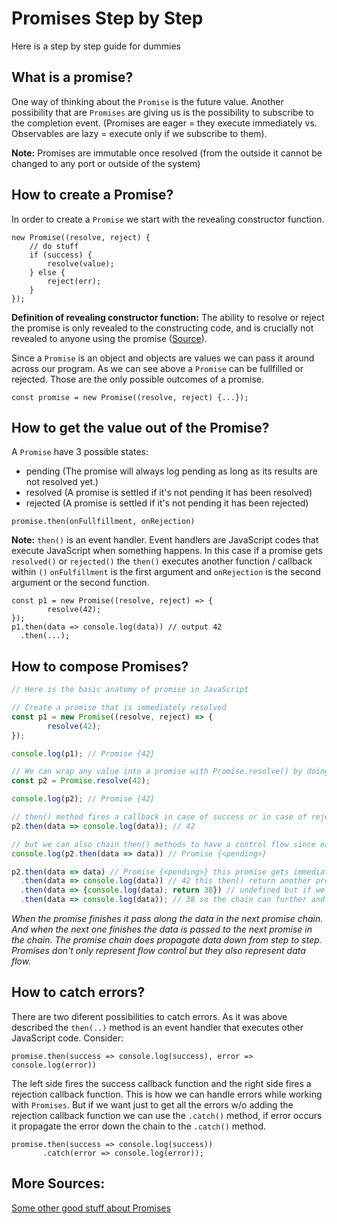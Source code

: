 # Promises Step by Step

Here is a step by step guide for dummies

## What is a promise? 

One way of thinking about the `Promise` is the future value. Another possibility that are `Promises` are giving us is the possibility to subscribe to the completion event. (Promises are eager = they execute immediately vs. Observables are lazy = execute only if we subscribe to them).

**Note:** Promises are immutable once resolved (from the outside it cannot be changed to any port or outside of the system)

## How to create a Promise?

In order to create a `Promise` we start with the revealing constructor function. 

````
new Promise((resolve, reject) {
    // do stuff
    if (success) {
        resolve(value);
    } else {
        reject(err);
    }
});
````
**Definition of revealing constructor function:** The ability to resolve or reject the promise is only revealed to the constructing code, and is crucially not revealed to anyone using the promise ([Source](https://blog.domenic.me/the-revealing-constructor-pattern/)).

Since a `Promise` is an object and objects are values we can pass it around across our program. As we can see above a `Promise` can be fullfilled or rejected. Those are the only possible outcomes of a promise. 

````
const promise = new Promise((resolve, reject) {...});
````

## How to get the value out of the Promise?

A `Promise` have 3 possible states:

* pending (The promise will always log pending as long as its results are not resolved yet.)
* resolved (A promise is settled if it's not pending it has been resolved)
* rejected (A promise is settled if it's not pending it has been rejected)

````
promise.then(onFullfillment, onRejection)
````
**Note:** `then()` is an event handler. Event handlers are JavaScript codes that execute JavaScript when something happens. In this case if a promise gets `resolved()` or `rejected()` the `then()` executes another function / callback within `()`  `onFulfillment` is the first argument and `onRejection` is the second argument or the second function.

````
const p1 = new Promise((resolve, reject) => {
        resolve(42);
});
p1.then(data => console.log(data)) // output 42
  .then(...);
````

## How to compose Promises?

```js
// Here is the basic anatomy of promise in JavaScript

// Create a promise that is immediately resolved
const p1 = new Promise((resolve, reject) => {
        resolve(42);
});

console.log(p1); // Promise {42}

// We can wrap any value into a promise with Promise.resolve() by doing so we can normalize the values
const p2 = Promise.resolve(42);

console.log(p2); // Promise {42}

// then() method fires a callback in case of success or in case of rejection
p2.then(data => console.log(data)); // 42

// but we can also chain then() methods to have a control flow since each .then() returns another promise
console.log(p2.then(data => data)) // Promise {<pending>}

p2.then(data => data) // Promise {<pending>} this promise gets immediately resolved with the next .then()
  .then(data => console.log(data)) // 42 this then() return another promise, since we are not returning anything it's undefined
  .then(data => {console.log(data); return 38}) // undefined but if we would now return something it will be wrapped into a promise again
  .then(data => console.log(data)); // 38 so the chain can further and further
```

*When the promise finishes it pass along the data in the next promise chain. And when the next one finishes the data is passed to the next promise in the chain. The promise chain does propagate data down from step to step. Promises don't only represent flow control but they also represent data flow.*

## How to catch errors?

There are two diferent possibilities to catch errors. As it was above described the `then(..)` method is an event handler that executes other JavaScript code. Consider:

````
promise.then(success => console.log(success), error => console.log(error))
````

The left side fires the success callback function and the right side fires a rejection callback function. This is how we can handle errors while working with `Promises`. But if we want just to get all the errors w/o adding the rejection callback function we can use the `.catch()` method, if error occurs it propagate the error down the chain to the `.catch()` method. 

````
promise.then(success => console.log(success))
       .catch(error => console.log(error));
````

## More Sources:

[Some other good stuff about Promises](https://github.com/mittyo/javascript-pocketguide/blob/master/async-js/promises.md)









